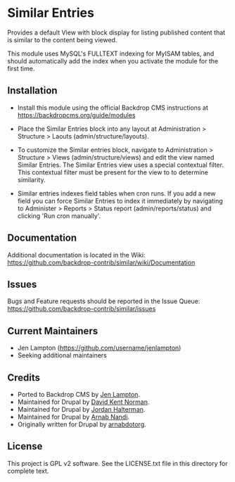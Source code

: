 Similar Entries
===============

Provides a default View with block display for listing published content that
is similar to the content being viewed.

This module uses MySQL's FULLTEXT indexing for MyISAM tables, and should
automatically add the index when you activate the module for the first time.


Installation
------------

- Install this module using the official Backdrop CMS instructions at
  https://backdropcms.org/guide/modules

- Place the Similar Entries block into any layout at Administration >
  Structure > Laouts (admin/structure/layouts).

- To customize the Similar entries block, navigate to Administration >
  Structure > Views (admin/structure/views) and edit the view named Similar
  Entries. The Similar Entries view uses a special contextual filter. This
  contextual filter must be present for the view to to determine similarity.

- Similar entries indexes field tables when cron runs. If you add a new field
  you can force Similar Entries to index it immediately by navigating to
  Administer > Reports > Status report (admin/reports/status) and clicking
  'Run cron manually'.


Documentation
-------------

Additional documentation is located in the Wiki:
https://github.com/backdrop-contrib/similar/wiki/Documentation

Issues
------

Bugs and Feature requests should be reported in the Issue Queue:
https://github.com/backdrop-contrib/similar/issues

Current Maintainers
-------------------

- Jen Lampton (https://github.com/username/jenlampton)
- Seeking additional maintainers

Credits
-------

- Ported to Backdrop CMS by [Jen Lampton](https://github.com/username/jenlampton).
- Maintained for Drupal by [David Kent Norman](http://deekayen.net).
- Maintained for Drupal by [Jordan Halterman](https://www.drupal.org/u/jordojuice).
- Maintained for Drupal by [Arnab Nandi](http://arnab.org).
- Originally written for Drupal by [arnabdotorg](https://www.drupal.org/user/8611).

License
-------

This project is GPL v2 software. See the LICENSE.txt file in this directory for
complete text.
